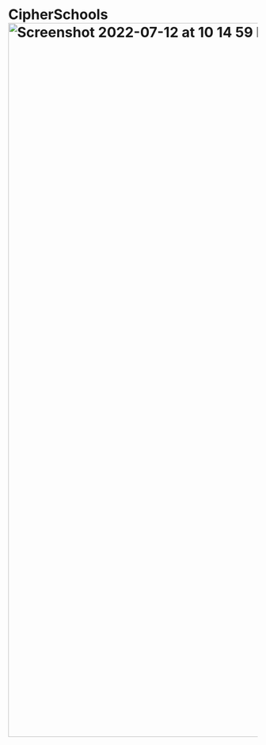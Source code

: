 # CipherSchools<img width="1440" alt="Screenshot 2022-07-12 at 10 14 59 PM" src="https://user-images.githubusercontent.com/63536512/178547749-30f221a4-c5c7-415a-9dfa-414c794568f1.png">
